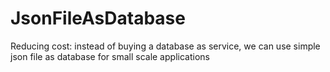 # JsonFileAsDatabase
Reducing cost: instead of buying a database as service, we can use simple json file as database for small scale applications

